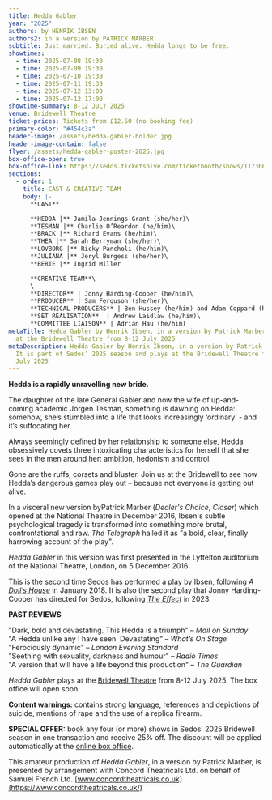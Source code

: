 ```yaml
---
title: Hedda Gabler
year: "2025"
authors: by HENRIK IBSEN
authors2: in a version by PATRICK MARBER
subtitle: Just married. Buried alive. Hedda longs to be free.
showtimes:
  - time: 2025-07-08 19:30
  - time: 2025-07-09 19:30
  - time: 2025-07-10 19:30
  - time: 2025-07-11 19:30
  - time: 2025-07-12 13:00
  - time: 2025-07-12 17:00
showtime-summary: 8-12 JULY 2025
venue: Bridewell Theatre
ticket-prices: Tickets from £12.50 (no booking fee)
primary-color: "#454c3a"
header-image: /assets/hedda-gabler-holder.jpg
header-image-contain: false
flyer: /assets/hedda-gabler-poster-2025.jpg
box-office-open: true
box-office-link: https://sedos.ticketsolve.com/ticketbooth/shows/1173664003
sections:
  - order: 1
    title: CAST & CREATIVE TEAM
    body: |-
      **CAST**

      **HEDDA |** Jamila Jennings-Grant (she/her)\
      **TESMAN |** Charlie O’Reardon (he/him)\
      **BRACK |** Richard Evans (he/him)\
      **THEA |** Sarah Berryman (she/her)\
      **LOVBORG |** Ricky Pancholi (he/him)\
      **JULIANA |** Jeryl Burgess (she/her)\
      **BERTE |** Ingrid Miller

      **CREATIVE TEAM**\
      \
      **DIRECTOR** | Jonny Harding-Cooper (he/him)\
      **PRODUCER** | Sam Ferguson (she/her)\
      **TECHNICAL PRODUCERS** | Ben Hussey (he/him) and Adam Coppard (he/him)\
      **SET REALISATION**  | Andrew Laidlaw (he/him)\
      **COMMITTEE LIAISON** | Adrian Hau (he/him)
metaTitle: Hedda Gabler by Henrik Ibsen, in a version by Patrick Marber, plays
  at the Bridewell Theatre from 8-12 July 2025
metaDescription: Hedda Gabler by Henrik Ibsen, in a version by Patrick Marber.
  It is part of Sedos’ 2025 season and plays at the Bridewell Theatre from 8-12
  July 2025
---
```

**Hedda is a rapidly unravelling new bride.**

The daughter of the late General Gabler and now the wife of up-and-coming academic Jorgen Tesman, something is dawning on Hedda: somehow, she’s stumbled into a life that looks increasingly ‘ordinary’ - and it’s suffocating her.

Always seemingly defined by her relationship to someone else, Hedda obsessively covets three intoxicating characteristics for herself that she sees in the men around her: ambition, hedonism and control.

Gone are the ruffs, corsets and bluster. Join us at the Bridewell to see how Hedda’s dangerous games play out – because not everyone is getting out alive.

In a visceral new version byPatrick Marber (*Dealer's Choice*, *Closer*) which opened at the National Theatre in December 2016, Ibsen's subtle psychological tragedy is transformed into something more brutal, confrontational and raw. *The Telegraph* hailed it as "a bold, clear, finally harrowing account of the play".

*Hedda Gabler* in this version was first presented in the Lyttelton auditorium of the National Theatre, London, on 5 December 2016.

This is the second time Sedos has performed a play by Ibsen, following *[A Doll’s House](https://www.sedos.co.uk/shows/2018-dolls-house)* in January 2018. It is also the second play that Jonny Harding-Cooper has directed for Sedos, following *[The Effect](https://www.sedos.co.uk/shows/2023-the-effect)* in 2023.

**PAST REVIEWS**

"Dark, bold and devastating. This Hedda is a triumph" – *Mail on Sunday*\
"A Hedda unlike any I have seen. Devastating" – *What’s On Stage*\
"Ferociously dynamic" – *London Evening Standard*\
"Seething with sexuality, darkness and humour" –  *Radio Times*\
"A version that will have a life beyond this production" –  *The Guardian*

*Hedda Gabler* plays at the [Bridewell Theatre](https://sbf.org.uk/whats-on/category/theatre/) from 8-12 July 2025. The box office will open soon. 

**Content warnings:** contains strong language, references and depictions of suicide, mentions of rape and the use of a replica firearm.

**SPECIAL OFFER:** book any four (or more) shows in Sedos’ 2025 Bridewell season in one transaction and receive 25% off. The discount will be applied automatically at the [online box office](https://sedos.ticketsolve.com/ticketbooth/shows). 

This amateur production of *Hedda Gabler*, in a version by Patrick Marber, is presented by arrangement with Concord Theatricals Ltd. on behalf of Samuel French Ltd. [www.concordtheatricals.co.uk](https://www.concordtheatricals.co.uk/)
